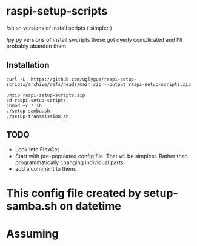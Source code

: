 # raspi-setup-scripts

/sh sh versions of install scripts ( simpler )

/py py versions of install swcripts these got overly complicated and I'll probably abandon them

## Installation

```
curl -L  https://github.com/uglygus/raspi-setup-scripts/archive/refs/heads/main.zip --output raspi-setup-scripts.zip

unzip raspi-setup-scripts.zip
cd raspi-setup-scripts
chmod +x *.sh
./setup-samba.sh
./setup-transmission.sh

```

## TODO

- Look into FlexGet
- Start with pre-populated config file. That wil be simplest. Rather than programmatically changing individual parts.
- add a comment to them.

# This config file created by setup-samba.sh on datetime

# Assuming
